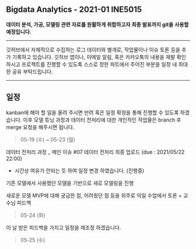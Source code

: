 ## Bigdata Analytics - 2021-01 INE5015

**데이터 분석, 가공, 모델링 관련 자료를 원활하게 취합하고자 최종 발표까지 git을 사용할 예정입니다.**

---

깃허브에서 자체적으로 수집하는 로그 데이터와 별개로, 작업물이나 이슈 토론 등을 추가 기록하고 있습니다.
깃허브 앱이나, 이메일 알림, 혹은 카카오톡의 내용을 제발 확인하시고 프로젝트를 진행할 수 있도록
스스로 정한 파트에서 주어진 부분을 일정 내 최대한 공유 부탁드립니다.

---

## 일정
kanban에 해야 할 일을 올려 주시면 반려 혹은 일정 확정을 통해 진행할 수 있도록 하겠습니다.
이후 모델 튜닝 과정과 데이터 전처리에 대한 개인적인 작업물은 branch 후 merge 요청을 해주시면 됩니다.

> 05-19 (수) ~ 05-23 (월)

데이터 전처리 과정 _ 메인 이슈 #07
데이터 전처리 최종 업로드 (due : 2021/05/22 22:00)
* 시간상 여유가 안되는 듯 하여 일정 변경 하였습니다.
(진행중)

기존 모델에서 사용했던 모델을 기반으로 새로 모델링을 진행

새로운 모델 MVP에 대해 궁금한 점, 어려웠던 점 등을 위주로
익일 수업에서 토론 + 교수님 피드백

> 05-24 (화)

이 날 받은 피드백을 가지고 일정을 재조정 하겠습니다.

> 05-25 (수)

